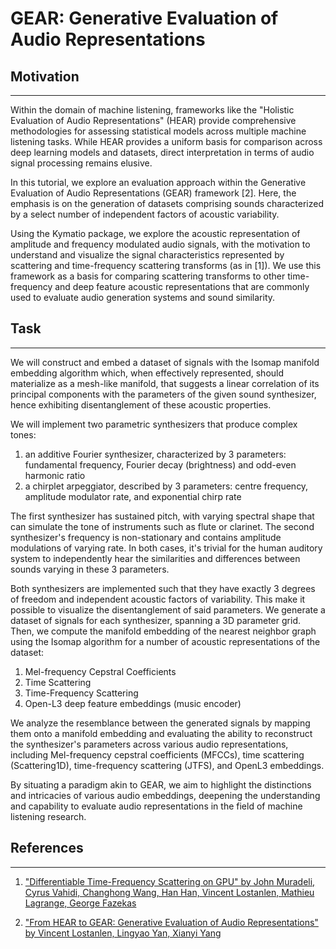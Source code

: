 # GEAR: Generative Evaluation of Audio Representations

## Motivation
-------------

Within the domain of machine listening, frameworks like the "Holistic Evaluation of Audio Representations" (HEAR) provide comprehensive methodologies for assessing statistical models across multiple machine listening tasks. 
While HEAR provides a uniform basis for comparison across deep learning models and datasets, direct interpretation in terms of audio signal processing remains elusive.

In this tutorial, we explore an evaluation approach within the Generative Evaluation of Audio Representations (GEAR) framework [2]. 
Here, the emphasis is on the generation of datasets comprising sounds characterized by a select number of independent factors of acoustic variability.

Using the Kymatio package, we explore the acoustic representation of amplitude and frequency modulated audio signals, with the motivation to understand and visualize the signal characteristics represented by scattering and time-frequency scattering transforms (as in [1]). 
We use this framework as a basis for comparing scattering transforms to other time-frequency and deep feature acoustic representations that are commonly used to evaluate audio generation systems and sound similarity.

## Task
-------
We will construct and embed a dataset of signals with the Isomap manifold embedding algorithm which, when effectively represented, should materialize as a mesh-like manifold, that suggests a linear correlation of its principal components with the parameters of the given sound synthesizer, hence exhibiting disentanglement of these acoustic properties.

We will implement two parametric synthesizers that produce complex tones:

1. an additive Fourier synthesizer, characterized by 3 parameters: fundamental frequency, Fourier decay (brightness) and odd-even harmonic ratio
2. a chirplet arpeggiator, described by 3 parameters: centre frequency, amplitude modulator rate, and exponential chirp rate

The first synthesizer has sustained pitch, with varying spectral shape that can simulate the tone of instruments such as flute or clarinet. 
The second synthesizer's frequency is non-stationary and contains amplitude modulations of varying rate. 
In both cases, it's trivial for the human auditory system to independently hear the similarities and differences between sounds varying in these 3 parameters.

Both synthesizers are implemented such that they have exactly 3 degrees of freedom and independent acoustic factors of variability. 
This make it possible to visualize the disentanglement of said parameters. 
We generate a dataset of signals for each synthesizer, spanning a 3D parameter grid. 
Then, we compute the manifold embedding of the nearest neighbor graph using the Isomap algorithm for a number of acoustic representations of the dataset:

1. Mel-frequency Cepstral Coefficients
2. Time Scattering
3. Time-Frequency Scattering
4. Open-L3 deep feature embeddings (music encoder)

We analyze the resemblance between the generated signals by mapping them onto a manifold embedding and evaluating the ability to reconstruct the synthesizer's parameters across various audio representations, including Mel-frequency cepstral coefficients (MFCCs), time scattering (Scattering1D), time-frequency scattering (JTFS), and OpenL3 embeddings.

By situating a paradigm akin to GEAR, we aim to highlight the distinctions and intricacies of various audio embeddings, deepening the understanding and capability to evaluate audio representations in the field of machine listening research.

## References
-------------
1. ["Differentiable Time-Frequency Scattering on GPU" by John Muradeli, Cyrus Vahidi, Changhong Wang, Han Han, Vincent Lostanlen, Mathieu Lagrange, George Fazekas](https://arxiv.org/abs/2204.08269)

2. ["From HEAR to GEAR: Generative Evaluation of Audio Representations" by Vincent Lostanlen, Lingyao Yan, Xianyi Yang](https://hal.science/hal-03979667/)